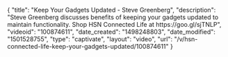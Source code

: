 {
    "title": "Keep Your Gadgets Updated - Steve Greenberg",
    "description": "Steve Greenberg discusses benefits of keeping your gadgets updated to maintain functionality. Shop HSN Connected Life at https:\/\/goo.gl\/sjTNLP",
    "videoid": "100874611",
    "date_created": "1498248803",
    "date_modified": "1501528755",
    "type": "captivate",
    "layout": "video",
    "url": "\/v\/hsn-connected-life-keep-your-gadgets-updated\/100874611"
}